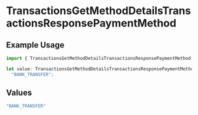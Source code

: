 # TransactionsGetMethodDetailsTransactionsResponsePaymentMethod

## Example Usage

```typescript
import { TransactionsGetMethodDetailsTransactionsResponsePaymentMethod } from "jani-payments/models/operations";

let value: TransactionsGetMethodDetailsTransactionsResponsePaymentMethod =
  "BANK_TRANSFER";
```

## Values

```typescript
"BANK_TRANSFER"
```